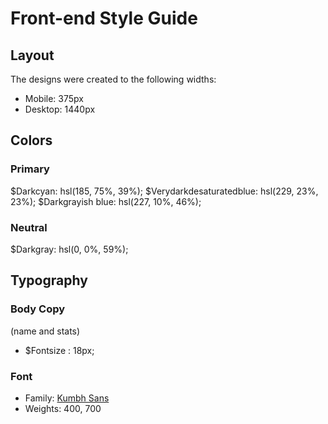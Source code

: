 # Front-end Style Guide

## Layout

The designs were created to the following widths:

- Mobile: 375px
- Desktop: 1440px

## Colors

### Primary

$Darkcyan: hsl(185, 75%, 39%);
$Verydarkdesaturatedblue: hsl(229, 23%, 23%);
$Darkgrayish blue: hsl(227, 10%, 46%);

### Neutral

$Darkgray: hsl(0, 0%, 59%);

## Typography

### Body Copy
(name and stats)
- $Fontsize : 18px;

### Font

- Family: [Kumbh Sans](https://fonts.google.com/specimen/Kumbh+Sans)
- Weights: 400, 700
